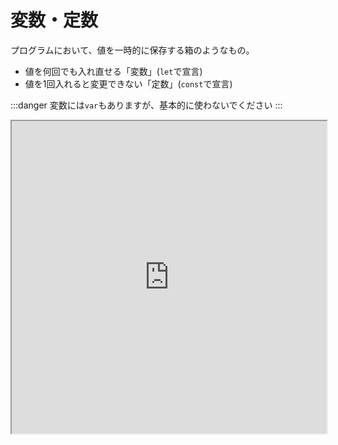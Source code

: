 ---
---

# 変数・定数

プログラムにおいて、値を一時的に保存する箱のようなもの。

- 値を何回でも入れ直せる「変数」(`let`で宣言)
- 値を1回入れると変更できない「定数」(`const`で宣言)

:::danger
変数には`var`もありますが、基本的に使わないでください
:::

<iframe
  src="https://stackblitz.com/edit/js-axnq8g?devToolsHeight=33&embed=1&file=index.js&hideExplorer=1&hideNavigation=1"
  width="100%"
  height="500px"
  title="stupefied-sutherland-jdtqvf"
  allow="accelerometer; ambient-light-sensor; camera; encrypted-media; geolocation; gyroscope; hid; microphone; midi; payment; usb; vr; xr-spatial-tracking"
  sandbox="allow-forms allow-modals allow-popups allow-presentation allow-same-origin allow-scripts"
></iframe>
